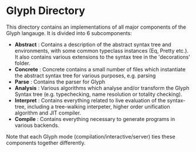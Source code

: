 # Glyph Directory

This directory contains an implementations of all major components of the Glyph
langauge. It is divided into 6 subcomponents:

+ **Abstract** : Contains a description of the abstract syntax tree and
  environments, with some common typeclass instances (Eq, Pretty etc.). It also
  contains various extensions to the syntax tree in the 'decorations' folder.
+ **Concrete** : Concrete contains a small number of files which instantiate the
  abstract syntax tree for various purposes, e.g. parsing
+ **Parse** : Contains the parser for Glyph
+ **Analysis** : Various algorithms which analyse and/or transform the Glyph
  Syntax tree (e.g. typechecking, name resolution or totality checking).
+ **Interpret** : Contains everything related to live evaluation of the
  syntax-tree, including a tree-walking interpeter, higher order unification
  algorithm and JIT compiler.
+ **Compile** : Contains everything necessary to generate programs in various
  backends.

Note that each Glyph mode (compilation/interactive/server) ties these components
together differently.
